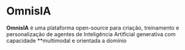 # OmnisIA
**OmnisIA** é uma plataforma open-source para criação, treinamento e personalização de agentes de Inteligência Artificial generativa com capacidade **multimodal e orientada a domínio
